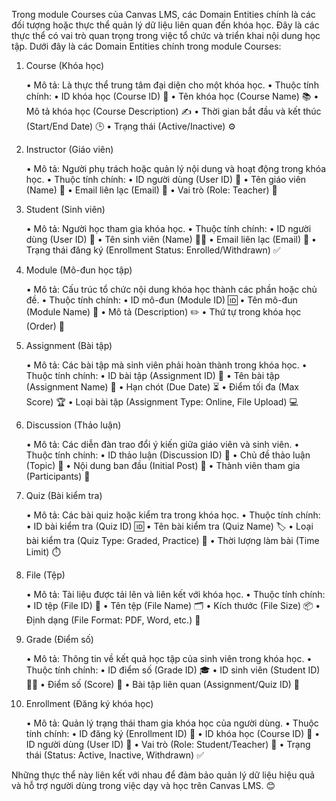 Trong module Courses của Canvas LMS, các Domain Entities chính là các đối tượng hoặc thực thể quản lý dữ liệu liên quan đến khóa học. Đây là các thực thể có vai trò quan trọng trong việc tổ chức và triển khai nội dung học tập. Dưới đây là các Domain Entities chính trong module Courses:

1. Course (Khóa học)

	•	Mô tả: Là thực thể trung tâm đại diện cho một khóa học.
	•	Thuộc tính chính:
	•	ID khóa học (Course ID) 📄
	•	Tên khóa học (Course Name) 📚
	•	Mô tả khóa học (Course Description) ✍️
	•	Thời gian bắt đầu và kết thúc (Start/End Date) 🕒
	•	Trạng thái (Active/Inactive) ⚙️

2. Instructor (Giáo viên)

	•	Mô tả: Người phụ trách hoặc quản lý nội dung và hoạt động trong khóa học.
	•	Thuộc tính chính:
	•	ID người dùng (User ID) 👤
	•	Tên giáo viên (Name) 📛
	•	Email liên lạc (Email) 📧
	•	Vai trò (Role: Teacher) 🏫

3. Student (Sinh viên)

	•	Mô tả: Người học tham gia khóa học.
	•	Thuộc tính chính:
	•	ID người dùng (User ID) 👥
	•	Tên sinh viên (Name) 🧑‍🎓
	•	Email liên lạc (Email) 📩
	•	Trạng thái đăng ký (Enrollment Status: Enrolled/Withdrawn) ✅

4. Module (Mô-đun học tập)

	•	Mô tả: Cấu trúc tổ chức nội dung khóa học thành các phần hoặc chủ đề.
	•	Thuộc tính chính:
	•	ID mô-đun (Module ID) 🆔
	•	Tên mô-đun (Module Name) 📘
	•	Mô tả (Description) ✏️
	•	Thứ tự trong khóa học (Order) 🔢

5. Assignment (Bài tập)

	•	Mô tả: Các bài tập mà sinh viên phải hoàn thành trong khóa học.
	•	Thuộc tính chính:
	•	ID bài tập (Assignment ID) 📝
	•	Tên bài tập (Assignment Name) 📂
	•	Hạn chót (Due Date) ⏳
	•	Điểm tối đa (Max Score) 🏆
	•	Loại bài tập (Assignment Type: Online, File Upload) 💻

6. Discussion (Thảo luận)

	•	Mô tả: Các diễn đàn trao đổi ý kiến giữa giáo viên và sinh viên.
	•	Thuộc tính chính:
	•	ID thảo luận (Discussion ID) 💬
	•	Chủ đề thảo luận (Topic) 📜
	•	Nội dung ban đầu (Initial Post) 📝
	•	Thành viên tham gia (Participants) 👥

7. Quiz (Bài kiểm tra)

	•	Mô tả: Các bài quiz hoặc kiểm tra trong khóa học.
	•	Thuộc tính chính:
	•	ID bài kiểm tra (Quiz ID) 🆔
	•	Tên bài kiểm tra (Quiz Name) 🏷️
	•	Loại bài kiểm tra (Quiz Type: Graded, Practice) 🎯
	•	Thời lượng làm bài (Time Limit) ⏱️

8. File (Tệp)

	•	Mô tả: Tài liệu được tải lên và liên kết với khóa học.
	•	Thuộc tính chính:
	•	ID tệp (File ID) 📁
	•	Tên tệp (File Name) 🗂️
	•	Kích thước (File Size) 📦
	•	Định dạng (File Format: PDF, Word, etc.) 📄

9. Grade (Điểm số)

	•	Mô tả: Thông tin về kết quả học tập của sinh viên trong khóa học.
	•	Thuộc tính chính:
	•	ID điểm số (Grade ID) 🎓
	•	ID sinh viên (Student ID) 🧑‍🎓
	•	Điểm số (Score) 🏅
	•	Bài tập liên quan (Assignment/Quiz ID) 📝

10. Enrollment (Đăng ký khóa học)

	•	Mô tả: Quản lý trạng thái tham gia khóa học của người dùng.
	•	Thuộc tính chính:
	•	ID đăng ký (Enrollment ID) 🔖
	•	ID khóa học (Course ID) 📘
	•	ID người dùng (User ID) 👤
	•	Vai trò (Role: Student/Teacher) 🏫
	•	Trạng thái (Status: Active, Inactive, Withdrawn) ✅

Những thực thể này liên kết với nhau để đảm bảo quản lý dữ liệu hiệu quả và hỗ trợ người dùng trong việc dạy và học trên Canvas LMS. 😊
